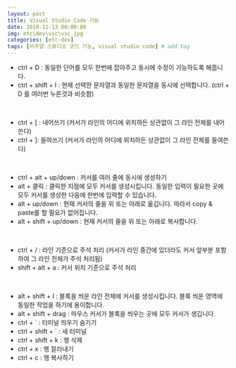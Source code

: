 ```yaml
---
layout: post
title: Visual Studio Code 기능
date: 2019-11-13 00:00:00
img: etc\dev\vsc\vsc.jpg
categories: [etc-dev] 
tags: [비주얼 스튜디오 코드 기능, visual studio code] # add tag
---
```


- ctrl + D : 동일한 단어를 모두 한번에 잡아주고 동시에 수정이 가능하도록 해줍니다.
- ctrl + shift + l : 현재 선택한 문자열과 동일한 문자열을 동시에 선택합니다. (ctrl + D 를 여러번 누른것과 비슷함)

<br>

- ctrl + [ : 내어쓰기 (커서가 라인의 어디에 위치하든 상관없이 그 라인 전체를 내어쓴다)
- ctrl + ]: 들여쓰기 (커서가 라인의 어디에 위치하든 상관없이 그 라인 전체를 들여쓴다)

<br>

- ctrl + alt + up/down : 커서를 여러 줄에 동시에 생성하기
- alt + 클릭 : 클릭한 지점에 모두 커서를 생성시킵니다. 동일한 입력이 필요한 곳에 모두 커서를 생성한 다음에 한번에 입력할 수 있습니다. 
- alt + up/down : 현재 커서의 줄을 위 또는 아래로 옮깁니다. 따라서 copy & paste를 할 필요가 없어집니다.
- alt + shift + up/down : 현재 커서의 줄을 위 또는 아래로 복사합니다.

<br>

- ctrl + / : 라인 기준으로 주석 처리 (커서가 라인 중간에 있더라도 커서 앞부분 포함하여 그 라인 전체가 주석 처리됨)
- shift + alt + a : 커서 위치 기준으로 주석 처리

<br>

- alt + shift + I : 블록을 씌운 라인 전체에 커서를 생성시킵니다. 블록 씌운 영역에 동일한 작업을 하기에 용이합니다. 
- alt + shift + drag : 마우스 커서가 블록을 씌우는 곳에 모두 커서가 생깁니다. 
- ctrl + ` : 터미널 띄우기 숨기기
- ctrl + shift + ` :  새 터미널 
- ctrl + shift + k : 행 삭제
- ctrl + x : 행 잘라내기
- ctrl + c : 행 복사하기
